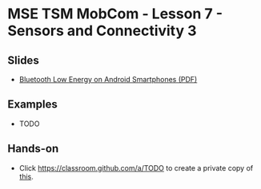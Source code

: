 # MSE TSM MobCom - Lesson 7 - Sensors and Connectivity 3
## Slides
* [Bluetooth Low Energy on Android Smartphones (PDF)](http://www.tamberg.org/mse/2020/hs/TSM_MobCom_BLEOnAndroidSmartphones.pdf)

## Examples
* TODO

## Hands-on
* Click https://classroom.github.com/a/TODO to create a private copy of [this](../../../../mse-tsm-mobcom-work-07/blob/master/README.md).
